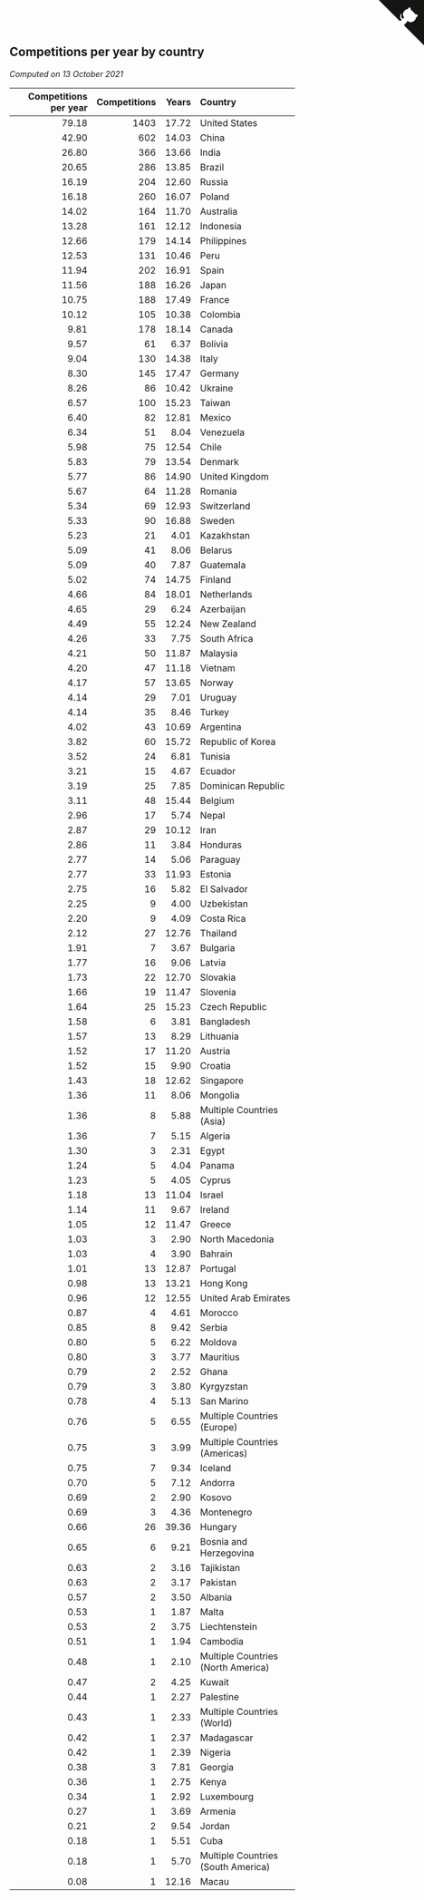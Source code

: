 ## Competitions per year by country

*Computed on 13 October 2021*

| Competitions per year | Competitions | Years | Country |
| ---: | ---: | ---: | :--- |
| 79.18 | 1403 | 17.72 | United States |
| 42.90 | 602 | 14.03 | China |
| 26.80 | 366 | 13.66 | India |
| 20.65 | 286 | 13.85 | Brazil |
| 16.19 | 204 | 12.60 | Russia |
| 16.18 | 260 | 16.07 | Poland |
| 14.02 | 164 | 11.70 | Australia |
| 13.28 | 161 | 12.12 | Indonesia |
| 12.66 | 179 | 14.14 | Philippines |
| 12.53 | 131 | 10.46 | Peru |
| 11.94 | 202 | 16.91 | Spain |
| 11.56 | 188 | 16.26 | Japan |
| 10.75 | 188 | 17.49 | France |
| 10.12 | 105 | 10.38 | Colombia |
| 9.81 | 178 | 18.14 | Canada |
| 9.57 | 61 | 6.37 | Bolivia |
| 9.04 | 130 | 14.38 | Italy |
| 8.30 | 145 | 17.47 | Germany |
| 8.26 | 86 | 10.42 | Ukraine |
| 6.57 | 100 | 15.23 | Taiwan |
| 6.40 | 82 | 12.81 | Mexico |
| 6.34 | 51 | 8.04 | Venezuela |
| 5.98 | 75 | 12.54 | Chile |
| 5.83 | 79 | 13.54 | Denmark |
| 5.77 | 86 | 14.90 | United Kingdom |
| 5.67 | 64 | 11.28 | Romania |
| 5.34 | 69 | 12.93 | Switzerland |
| 5.33 | 90 | 16.88 | Sweden |
| 5.23 | 21 | 4.01 | Kazakhstan |
| 5.09 | 41 | 8.06 | Belarus |
| 5.09 | 40 | 7.87 | Guatemala |
| 5.02 | 74 | 14.75 | Finland |
| 4.66 | 84 | 18.01 | Netherlands |
| 4.65 | 29 | 6.24 | Azerbaijan |
| 4.49 | 55 | 12.24 | New Zealand |
| 4.26 | 33 | 7.75 | South Africa |
| 4.21 | 50 | 11.87 | Malaysia |
| 4.20 | 47 | 11.18 | Vietnam |
| 4.17 | 57 | 13.65 | Norway |
| 4.14 | 29 | 7.01 | Uruguay |
| 4.14 | 35 | 8.46 | Turkey |
| 4.02 | 43 | 10.69 | Argentina |
| 3.82 | 60 | 15.72 | Republic of Korea |
| 3.52 | 24 | 6.81 | Tunisia |
| 3.21 | 15 | 4.67 | Ecuador |
| 3.19 | 25 | 7.85 | Dominican Republic |
| 3.11 | 48 | 15.44 | Belgium |
| 2.96 | 17 | 5.74 | Nepal |
| 2.87 | 29 | 10.12 | Iran |
| 2.86 | 11 | 3.84 | Honduras |
| 2.77 | 14 | 5.06 | Paraguay |
| 2.77 | 33 | 11.93 | Estonia |
| 2.75 | 16 | 5.82 | El Salvador |
| 2.25 | 9 | 4.00 | Uzbekistan |
| 2.20 | 9 | 4.09 | Costa Rica |
| 2.12 | 27 | 12.76 | Thailand |
| 1.91 | 7 | 3.67 | Bulgaria |
| 1.77 | 16 | 9.06 | Latvia |
| 1.73 | 22 | 12.70 | Slovakia |
| 1.66 | 19 | 11.47 | Slovenia |
| 1.64 | 25 | 15.23 | Czech Republic |
| 1.58 | 6 | 3.81 | Bangladesh |
| 1.57 | 13 | 8.29 | Lithuania |
| 1.52 | 17 | 11.20 | Austria |
| 1.52 | 15 | 9.90 | Croatia |
| 1.43 | 18 | 12.62 | Singapore |
| 1.36 | 11 | 8.06 | Mongolia |
| 1.36 | 8 | 5.88 | Multiple Countries (Asia) |
| 1.36 | 7 | 5.15 | Algeria |
| 1.30 | 3 | 2.31 | Egypt |
| 1.24 | 5 | 4.04 | Panama |
| 1.23 | 5 | 4.05 | Cyprus |
| 1.18 | 13 | 11.04 | Israel |
| 1.14 | 11 | 9.67 | Ireland |
| 1.05 | 12 | 11.47 | Greece |
| 1.03 | 3 | 2.90 | North Macedonia |
| 1.03 | 4 | 3.90 | Bahrain |
| 1.01 | 13 | 12.87 | Portugal |
| 0.98 | 13 | 13.21 | Hong Kong |
| 0.96 | 12 | 12.55 | United Arab Emirates |
| 0.87 | 4 | 4.61 | Morocco |
| 0.85 | 8 | 9.42 | Serbia |
| 0.80 | 5 | 6.22 | Moldova |
| 0.80 | 3 | 3.77 | Mauritius |
| 0.79 | 2 | 2.52 | Ghana |
| 0.79 | 3 | 3.80 | Kyrgyzstan |
| 0.78 | 4 | 5.13 | San Marino |
| 0.76 | 5 | 6.55 | Multiple Countries (Europe) |
| 0.75 | 3 | 3.99 | Multiple Countries (Americas) |
| 0.75 | 7 | 9.34 | Iceland |
| 0.70 | 5 | 7.12 | Andorra |
| 0.69 | 2 | 2.90 | Kosovo |
| 0.69 | 3 | 4.36 | Montenegro |
| 0.66 | 26 | 39.36 | Hungary |
| 0.65 | 6 | 9.21 | Bosnia and Herzegovina |
| 0.63 | 2 | 3.16 | Tajikistan |
| 0.63 | 2 | 3.17 | Pakistan |
| 0.57 | 2 | 3.50 | Albania |
| 0.53 | 1 | 1.87 | Malta |
| 0.53 | 2 | 3.75 | Liechtenstein |
| 0.51 | 1 | 1.94 | Cambodia |
| 0.48 | 1 | 2.10 | Multiple Countries (North America) |
| 0.47 | 2 | 4.25 | Kuwait |
| 0.44 | 1 | 2.27 | Palestine |
| 0.43 | 1 | 2.33 | Multiple Countries (World) |
| 0.42 | 1 | 2.37 | Madagascar |
| 0.42 | 1 | 2.39 | Nigeria |
| 0.38 | 3 | 7.81 | Georgia |
| 0.36 | 1 | 2.75 | Kenya |
| 0.34 | 1 | 2.92 | Luxembourg |
| 0.27 | 1 | 3.69 | Armenia |
| 0.21 | 2 | 9.54 | Jordan |
| 0.18 | 1 | 5.51 | Cuba |
| 0.18 | 1 | 5.70 | Multiple Countries (South America) |
| 0.08 | 1 | 12.16 | Macau |


<a href="https://github.com/jonatanklosko/wca_statistics" class="github-corner" aria-label="View source on Github"><svg width="80" height="80" viewBox="0 0 250 250" style="fill:#151513; color:#fff; position: absolute; top: 0; border: 0; right: 0;" aria-hidden="true"><path d="M0,0 L115,115 L130,115 L142,142 L250,250 L250,0 Z"></path><path d="M128.3,109.0 C113.8,99.7 119.0,89.6 119.0,89.6 C122.0,82.7 120.5,78.6 120.5,78.6 C119.2,72.0 123.4,76.3 123.4,76.3 C127.3,80.9 125.5,87.3 125.5,87.3 C122.9,97.6 130.6,101.9 134.4,103.2" fill="currentColor" style="transform-origin: 130px 106px;" class="octo-arm"></path><path d="M115.0,115.0 C114.9,115.1 118.7,116.5 119.8,115.4 L133.7,101.6 C136.9,99.2 139.9,98.4 142.2,98.6 C133.8,88.0 127.5,74.4 143.8,58.0 C148.5,53.4 154.0,51.2 159.7,51.0 C160.3,49.4 163.2,43.6 171.4,40.1 C171.4,40.1 176.1,42.5 178.8,56.2 C183.1,58.6 187.2,61.8 190.9,65.4 C194.5,69.0 197.7,73.2 200.1,77.6 C213.8,80.2 216.3,84.9 216.3,84.9 C212.7,93.1 206.9,96.0 205.4,96.6 C205.1,102.4 203.0,107.8 198.3,112.5 C181.9,128.9 168.3,122.5 157.7,114.1 C157.9,116.9 156.7,120.9 152.7,124.9 L141.0,136.5 C139.8,137.7 141.6,141.9 141.8,141.8 Z" fill="currentColor" class="octo-body"></path></svg></a><style>.github-corner:hover .octo-arm{animation:octocat-wave 560ms ease-in-out}@keyframes octocat-wave{0%,100%{transform:rotate(0)}20%,60%{transform:rotate(-25deg)}40%,80%{transform:rotate(10deg)}}@media (max-width:500px){.github-corner:hover .octo-arm{animation:none}.github-corner .octo-arm{animation:octocat-wave 560ms ease-in-out}}</style>
